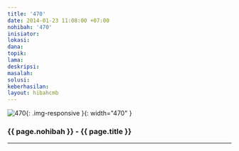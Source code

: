 ```yaml
---
title: '470'
date: 2014-01-23 11:08:00 +07:00
nohibah: '470'
inisiator: 
lokasi: 
dana: 
topik: 
lama: 
deskripsi: 
masalah: 
solusi: 
keberhasilan: 
layout: hibahcmb
---
```


![470](/static/img/hibahcmb/470.png){: .img-responsive }{: width="470" }

### {{ page.nohibah }} - {{ page.title }}

---
